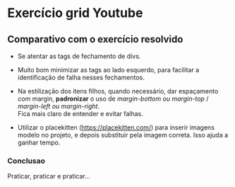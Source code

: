 # Exercício grid Youtube

## Comparativo com o exercício resolvido

+ Se atentar as tags de fechamento de divs.

+ Muito bom minimizar as tags ao lado esquerdo, para facilitar a identificação de falha nesses fechamentos.

+ Na estilização dos itens filhos, quando necessário, dar espaçamento com margin, __padronizar__ o uso de *margin-bottom ou margin-top* / *margin-left ou margin-right*.<br>
Fica mais claro de entender e evitar falhas.

+ Utilizar o placekitten (https://placekitten.com/) para inserir imagens modelo no projeto, e depois substituir pela imagem correta. Isso ajuda a ganhar tempo.

### Conclusao

Praticar, praticar e praticar...